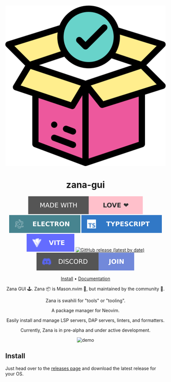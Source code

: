 <div align="center">

![Zana Logo](assets/logo.svg)

# zana-gui

[![Made with love](assets/badge-made-with-love.svg)](https://github.com/mistweaverco/zana-gui/graphs/contributors)
[![Electron](./assets/badge-electron.svg)](https://www.electronjs.org/)
[![TypeScript](./assets/badge-typescript.svg)](https://www.typescriptlang.org/)
[![Vite](./assets/badge-vite.svg)](http://vite.dev/)
[![GitHub release (latest by date)](https://img.shields.io/github/v/release/mistweaverco/zana-gui?style=for-the-badge)](https://github.com/mistweaverco/zana-gui/releases/latest)
[![Discord](assets/badge-discord.svg)](https://getzana.net/discord)

[Install](#install) • [Documentation](https://gui.getzana.net/)

<p></p>

Zana GUI 🕹️. Zana 📦 is Mason.nvim 🧱, but maintained by the community 🌈.

Zana is swahili for "tools" or "tooling".

A package manager for Neovim.

Easily install and manage LSP servers, DAP servers, linters, and formatters.

<p></p>

Currently, Zana is in pre-alpha and under active development.

<p></p>

![demo](https://github.com/user-attachments/assets/a7660af3-c373-4d91-b68b-6c0a75ff01d8)

<p></p>

</div>

## Install

Just head over to the
[releases page][releases-page] and
download the latest release for your OS.



[releases-page]: https://github.com/mistweaverco/zana-client/releases/latest
